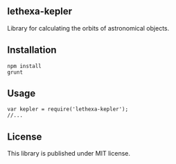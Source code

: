 lethexa-kepler
---------------

Library for calculating the orbits of astronomical objects.

Installation
------------

	npm install
	grunt

Usage
-----

	var kepler = require('lethexa-kepler');
	//...

License
-------

This library is published under MIT license.

